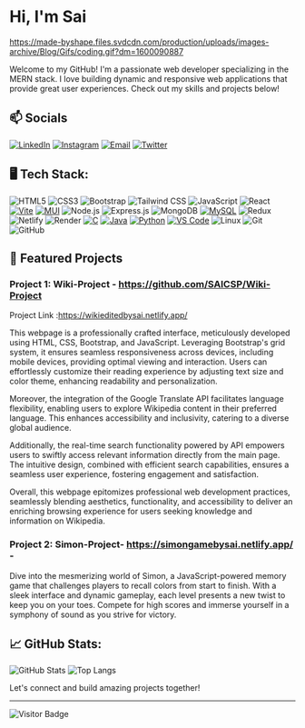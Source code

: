 # Hi, I'm Sai
https://made-byshape.files.svdcdn.com/production/uploads/images-archive/Blog/Gifs/coding.gif?dm=1600090887



Welcome to my GitHub! I'm a passionate web developer specializing in the MERN stack.
I love building dynamic and responsive web applications that provide great user experiences.
Check out my skills and projects below!


## 📫 Socials
[![LinkedIn](https://img.shields.io/badge/-LinkedIn-0077B5?style=for-the-badge&logo=linkedin&logoColor=white)](https://www.linkedin.com/in/c%CA%9C%E1%B4%87%C9%B4%C9%B4%E1%B4%80-s%E1%B4%80%C9%AA-p%CA%80%E1%B4%80%E1%B4%8B%E1%B4%80s%CA%9C-b930a0256/)
[![Instagram](https://img.shields.io/badge/-Instagram-E4405F?style=for-the-badge&logo=instagram&logoColor=white)](https://www.instagram.com/__the.2003__/)
[![Email](https://img.shields.io/badge/-Email-D14836?style=for-the-badge&logo=gmail&logoColor=white)](mailto:the2003csp.com)
[![Twitter](https://img.shields.io/badge/-Twitter-1DA1F2?style=for-the-badge&logo=twitter&logoColor=white)](https://twitter.com/Sa1Prakash444)





## 🖥️ Tech Stack:
![HTML5](https://img.shields.io/badge/-HTML5-E34F26?style=for-the-badge&logo=HTML5&logoColor=white)
![CSS3](https://img.shields.io/badge/-CSS3-1572B6?style=for-the-badge&logo=CSS3&logoColor=white)
![Bootstrap](https://img.shields.io/badge/-Bootstrap-7952B3?style=for-the-badge&logo=Bootstrap&logoColor=white)
![Tailwind CSS](https://img.shields.io/badge/-Tailwind%20CSS-06B6D4?style=for-the-badge&logo=Tailwind-CSS&logoColor=white)
![JavaScript](https://img.shields.io/badge/-JavaScript-F7DF1E?style=for-the-badge&logo=JavaScript&logoColor=black)
![React](https://img.shields.io/badge/-React-61DAFB?style=for-the-badge&logo=React&logoColor=black)
[![Vite](https://img.shields.io/badge/-Vite-646CFF?style=for-the-badge&logo=vite&logoColor=white)](https://vitejs.dev/)
[![MUI](https://img.shields.io/badge/-MUI-007FFF?style=for-the-badge&logo=mui&logoColor=white)](https://mui.com/)
![Node.js](https://img.shields.io/badge/-Node.js-339933?style=for-the-badge&logo=Node.js&logoColor=white)
![Express.js](https://img.shields.io/badge/-Express.js-000000?style=for-the-badge&logo=Express&logoColor=white)
![MongoDB](https://img.shields.io/badge/-MongoDB-47A248?style=for-the-badge&logo=MongoDB&logoColor=white)
[![MySQL](https://img.shields.io/badge/-MySQL-4479A1?style=for-the-badge&logo=mysql&logoColor=white)](https://www.mysql.com/)
![Redux](https://img.shields.io/badge/-Redux-764ABC?style=for-the-badge&logo=redux&logoColor=white)
![Netlify](https://img.shields.io/badge/-Netlify-00C7B7?style=for-the-badge&logo=netlify&logoColor=white)
![Render](https://img.shields.io/badge/-Render-46E3B7?style=for-the-badge&logo=render&logoColor=white)
[![C](https://img.shields.io/badge/-C-A8B9CC?style=for-the-badge&logo=C&logoColor=white)](https://en.cppreference.com/w/c)
[![Java](https://img.shields.io/badge/-Java-007396?style=for-the-badge&logo=java&logoColor=white)](https://www.oracle.com/java/)
[![Python](https://img.shields.io/badge/-Python-3776AB?style=for-the-badge&logo=python&logoColor=white)](https://www.python.org/)
[![VS Code](https://img.shields.io/badge/-VS%20Code-007ACC?style=for-the-badge&logo=visual-studio-code&logoColor=white)](https://code.visualstudio.com/)
![Linux](https://img.shields.io/badge/-Linux-FCC624?style=for-the-badge&logo=Linux&logoColor=black)
![Git](https://img.shields.io/badge/-Git-F05032?style=for-the-badge&logo=git&logoColor=white)
![GitHub](https://img.shields.io/badge/-GitHub-181717?style=for-the-badge&logo=github&logoColor=white)





## 🌟 Featured Projects

### Project 1: Wiki-Project - https://github.com/SAICSP/Wiki-Project
Project Link :https://wikieditedbysai.netlify.app/ 
<br>

This webpage is a professionally crafted interface, meticulously developed using HTML, CSS, Bootstrap, and JavaScript. Leveraging Bootstrap's grid system, it ensures seamless responsiveness across devices, including mobile devices, providing optimal viewing and interaction. Users can effortlessly customize their reading experience by adjusting text size and color theme, enhancing readability and personalization.

Moreover, the integration of the Google Translate API facilitates language flexibility, enabling users to explore Wikipedia content in their preferred language. This enhances accessibility and inclusivity, catering to a diverse global audience.

Additionally, the real-time search functionality powered by API empowers users to swiftly access relevant information directly from the main page. The intuitive design, combined with efficient search capabilities, ensures a seamless user experience, fostering engagement and satisfaction.

Overall, this webpage epitomizes professional web development practices, seamlessly blending aesthetics, functionality, and accessibility to deliver an enriching browsing experience for users seeking knowledge and information on Wikipedia.


 ### Project 2: Simon-Project- https://simongamebysai.netlify.app/  -  
 Dive into the mesmerizing world of Simon, a JavaScript-powered memory game that challenges players to recall colors from start to finish. With a sleek interface and dynamic gameplay, each level presents a new twist to keep you on your toes. Compete for high scores and immerse yourself in a symphony of sound as you strive for victory.

## 📈 GitHub Stats:
![GitHub Stats](https://github-readme-stats.vercel.app/api?username=SAICSP&show_icons=true&theme=radical)
![Top Langs](https://github-readme-stats.vercel.app/api/top-langs/?username=SAICSP&layout=compact&theme=radical)





Let's connect and build amazing projects together!

---

![Visitor Badge](https://visitor-badge.laobi.icu/badge?page_id=yourusername.yourusername)

